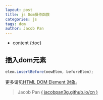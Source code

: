 ```yaml
---
layout: post
title: js Dom操作函数
categories: js
tags: dom
author: Jacob Pan
---
```


* content
{:toc}


## 插入dom元素

```js
elem.insertBefore(newElem, beforeElem);
```

更多请见[HTML DOM Element 对象](http://www.w3school.com.cn/jsref/dom_obj_all.asp)。

> Jacob Pan [( jacobpan3g.github.io/cn )](http://jacobpan3g.github.io/cn)

